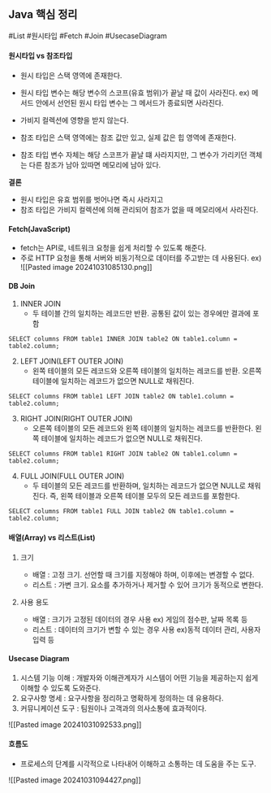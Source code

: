 ## **Java 핵심 정리**
#List #원시타입 #Fetch #Join #UsecaseDiagram 
#### 원시타입 vs 참조타입
- 원시 타입은 스택 영역에 존재한다.
- 원시 타입 변수는 해당 변수의 스코프(유효 범위)가 끝날 때 값이 사라진다.
	ex) 메서드 안에서 선언된 원시 타입 변수는 그 메서드가 종료되면 사라진다.
- 가비지 컬렉션에 영향을 받지 않는다.


- 참조 타입은 스택 영역에는 참조 값만 있고, 실제 값은 힙 영역에 존재한다.
- 참조 타입 변수 자체는 해당 스코프가 끝날 떄 사라지지만, 그 변수가 가리키던 객체는 다른 참조가 남아 있따면 메모리에 남아 있다. 

**결론** 
- 원시 타입은 유효 범위를 벗어나면 즉시 사라지고
- 참조 타입은 가비지 컬렉션에 의해 관리되어 참조가 없을 때 메모리에서 사라진다.

#### Fetch(JavaScript)
- fetch는 API로, 네트워크 요청을 쉽게 처리할 수 있도록 해준다. 
- 주로 HTTP 요청을 통해 서버와 비동기적으로 데이터를 주고받는 데 사용된다.
	ex)
![[Pasted image 20241031085130.png]]

#### DB Join 
1. INNER JOIN 
	- 두 테이블 간의 일치하는 레코드만 반환. 공통된 값이 있는 경우에만 결과에 포함 
```
SELECT columns FROM table1 INNER JOIN table2 ON table1.column = table2.column;
```

2. LEFT JOIN(LEFT OUTER JOIN)
	- 왼쪽 테이블의 모든 레코드와 오른쪽 테이블의 일치하는 레코드를 반환. 오른쪽 테이블에 일치하는 레코드가 없으면 NULL로 채워진다.
```
SELECT columns FROM table1 LEFT JOIN table2 ON table1.column = table2.column;
```

3. RIGHT JOIN(RIGHT OUTER JOIN)
	 - 오른쪽 테이블의 모든 레코드와 왼쪽 테이블의 일치하는 레코드를 반환한다. 왼쪽 테이블에 일치하는 레코드가 없으면 NULL로 채워진다. 
	
```	
SELECT columns FROM table1 RIGHT JOIN table2 ON table1.column = table2.column;
```

4. FULL JOIN(FULL OUTER JOIN)
	 - 두 테이블의 모든 레코드를 반환하며, 일치하는 레코드가 없으면 NULL로 채워진다. 즉, 왼쪽 테이블과 오른쪽 테이블 모두의 모든 레코드를 포함한다.

```
SELECT columns FROM table1 FULL JOIN table2 ON table1.column = table2.column;
```

#### 배열(Array) vs 리스트(List)
1. 크기
	- 배열 : 고정 크기. 선언할 때 크기를 지정해야 하며, 이후에는 변경할 수 없다.
	- 리스트 : 가변 크기. 요소를 추가하거나 제거할 수 있어 크기가 동적으로 변한다.

2. 사용 용도
	 - 배열 : 크기가 고정된 데이터의 경우 사용 ex) 게임의 점수판, 날짜 목록 등
	 - 리스트 : 데이터의 크기가 변할 수 있는 경우 사용 ex)동적 데이터 관리, 사용자 입력 등 

#### Usecase Diagram 
1. 시스템 기능 이해 : 개발자와 이해관계자가 시스템이 어떤 기능을 제공하는지 쉽게 이해할 수 있도록 도와준다.
2. 요구사항 명세 : 요구사항을 정리하고 명확하게 정의하는 데 유용하다.
3. 커뮤니케이션 도구 : 팀원이나 고객과의 의사소통에 효과적이다.
	
![[Pasted image 20241031092533.png]]


#### 흐름도 
- 프로세스의 단계를 시각적으로 나타내어 이해하고 소통하는 데 도움을 주는 도구.

![[Pasted image 20241031094427.png]]